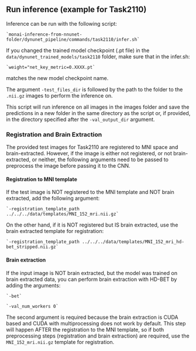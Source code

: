 ## Run inference (example for Task2110)
Inference can be run with the following script:

    `monai-inference-from-nnunet-folder/dynunet_pipeline/commands/task2110/infer.sh`

If you changed the trained model checkpoint (.pt file) in the `data/dynunet_trained_models/task2110` folder, 
make sure that in the infer.sh:

    `weight="net_key_metric=0.XXXX.pt`

matches the new model checkpoint name.

The argument `-test_files_dir` is followed by the path to the folder to the `.nii.gz` images to perform the inference on.

This script will run inference on all images in the images folder and save the predictions in a new folder in the
same directory as the script or, if provided, in the directory specified after the `-val_output_dir` argument.

### Registration and Brain Extraction
The provided test images for Task2110 are registered to MNI space and brain-extracted. However, if the image is either not
registered, or not brain-extracted, or neither, the following arguments need to be passed to preprocess the image before passing it 
to the CNN.

#### Registration to MNI template
If the test image is NOT registered to the MNI template and NOT brain extracted, add the following argument:

    `-registration_template_path ../../../data/templates/MNI_152_mri.nii.gz`

On the other hand, if it is NOT registered but IS brain extracted, use the brain extracted template for registration:

    `-registration_template_path ../../../data/templates/MNI_152_mri_hd-bet_stripped.nii.gz`

#### Brain extraction
If the input image is NOT brain extracted, but the model was trained on brain extracted data, 
you can perform brain extraction with HD-BET by adding the arguments:
    
    `-bet`

    `-val_num_workers 0`

The second argument is required because the brain extraction is CUDA based and CUDA with multiprocessing does not work
by default.
This step will happen AFTER the registration to the MNI template, so if both preprocessing steps
(registration and brain extraction) are required, use the `MNI_152_mri.nii.gz` template for registration.
